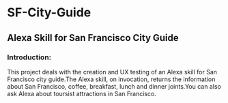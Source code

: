 # SF-City-Guide
## Alexa Skill for San Francisco City Guide

### Introduction:
This project deals with the creation and UX testing of an Alexa skill for San Francisco city guide.The Alexa skill, on invocation, returns the information about San Francisco, coffee, breakfast, lunch and dinner joints.You can also ask Alexa about toursist attractions in San Francisco.
